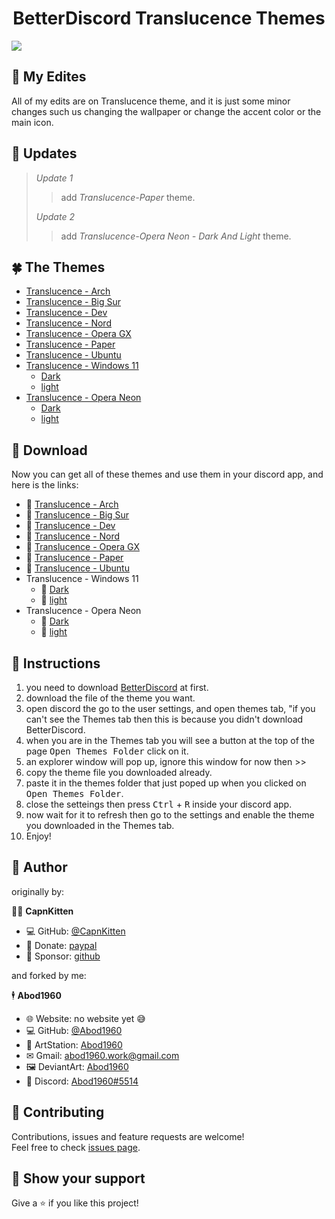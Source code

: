 <h1 align=center> BetterDiscord Translucence Themes</h1> 


![](https://i.imgur.com/CpYGiPD.png)


## 🍃 My Edites

All of my edits are on Translucence theme, and it is just some minor changes such us changing the wallpaper or change the accent color or the main icon.

## 🌾 Updates
> *Update 1*
>> add *Translucence-Paper* theme.
>
> *Update 2*
>> add *Translucence-Opera Neon - Dark And Light* theme.

## 🍀 The Themes
* [Translucence - Arch](https://github.com/Abod1960/BetterDiscord-Translucence-Themes/tree/master/Themes/Translucence-Arch)
* [Translucence - Big Sur](https://github.com/Abod1960/BetterDiscord-Translucence-Themes/tree/master/Themes/Translucence-Big%20Sur)
* [Translucence - Dev](https://github.com/Abod1960/BetterDiscord-Translucence-Themes/tree/master/Themes/Translucence-Dev)
* [Translucence - Nord](https://github.com/Abod1960/BetterDiscord-Translucence-Themes/tree/master/Themes/Translucence-Nord)
* [Translucence - Opera GX](https://github.com/Abod1960/BetterDiscord-Translucence-Themes/tree/master/Themes/Translucence-Opera%20GX)
* [Translucence - Paper](https://github.com/Abod1960/BetterDiscord-Translucence-Themes/tree/master/Themes/Translucence-Paper)
* [Translucence - Ubuntu](https://github.com/Abod1960/BetterDiscord-Translucence-Themes/tree/master/Themes/Translucence-Ubuntu)
* [Translucence - Windows 11](https://github.com/Abod1960/BetterDiscord-Translucence-Themes/tree/master/Themes/Translucence-Windows%2011)
    * [Dark](https://github.com/Abod1960/BetterDiscord-Translucence-Themes/tree/master/Themes/Translucence-Windows%2011/Dark)
    * [light](https://github.com/Abod1960/BetterDiscord-Translucence-Themes/tree/master/Themes/Translucence-Windows%2011/light)
* [Translucence - Opera Neon](https://github.com/Abod1960/BetterDiscord-Translucence-Themes/tree/master/Themes/Translucence-Opera%20Neon)
    * [Dark](https://github.com/Abod1960/BetterDiscord-Translucence-Themes/tree/master/Themes/Translucence-Opera%20Neon/Dark)
    * [light](https://github.com/Abod1960/BetterDiscord-Translucence-Themes/tree/master/Themes/Translucence-Opera%20Neon/light)

## 🔰 Download
Now you can get all of these themes and use them in your discord app, and here is the links:
* 🔰 [Translucence - Arch](https://github.com/Abod1960/BetterDiscord-Translucence-Themes/releases/download/1.0/Translucence.-.Arch.theme.css)
* 🔰 [Translucence - Big Sur](https://github.com/Abod1960/BetterDiscord-Translucence-Themes/releases/download/1.0/Translucence.-.Big.Sur.theme.css)
* 🔰 [Translucence - Dev](https://github.com/Abod1960/BetterDiscord-Translucence-Themes/releases/download/1.0/Translucence.-.Dev.theme.css)
* 🔰 [Translucence - Nord](https://github.com/Abod1960/BetterDiscord-Translucence-Themes/releases/download/1.0/Translucence.-.Nord.theme.css)
* 🔰 [Translucence - Opera GX](https://github.com/Abod1960/BetterDiscord-Translucence-Themes/releases/download/1.0/Translucence.-.Opera.GX.theme.css)
* 🔰 [Translucence - Paper](https://github.com/Abod1960/BetterDiscord-Translucence-Themes/releases/download/1.0/Translucence.-.Paper.theme.css)
* 🔰 [Translucence - Ubuntu](https://github.com/Abod1960/BetterDiscord-Translucence-Themes/releases/download/1.0/Translucence.-.Ubuntu.theme.css)
* Translucence - Windows 11
    * 🔰 [Dark](https://github.com/Abod1960/BetterDiscord-Translucence-Themes/releases/download/1.0/Translucence.-.Windows.11.-.Dark.theme.css)
    * 🔰 [light](https://github.com/Abod1960/BetterDiscord-Translucence-Themes/releases/download/1.0/Translucence.-.Windows.11.-.light.theme.css)
* Translucence - Opera Neon
    * 🔰 [Dark](https://github.com/Abod1960/BetterDiscord-Translucence-Themes/releases/download/1.0/Translucence.-.Opera.Neon.-.Dark.theme.css)
    * 🔰 [light](https://github.com/Abod1960/BetterDiscord-Translucence-Themes/releases/download/1.0/Translucence.-.Opera.Neon.-.Light.theme.css)

## 🧾 Instructions

1. you need to download [BetterDiscord](https://betterdiscord.app) at first.
2. download the file of the theme you want.
3. open discord the go to the user settings, and open themes tab, "if you can't see the Themes tab then this is because you didn't download BetterDiscord.
4. when you are in the Themes tab you will see a button at the top of the page <kbd> Open Themes Folder</kbd> click on it.
5. an explorer window will pop up, ignore this window for now then >>
6. copy the theme file you downloaded already.
7. paste it in the themes folder that just poped up when you clicked on <kbd> Open Themes Folder</kbd>.
8. close the setteings then press <kbd>Ctrl</kbd> + <kbd>R</kbd> inside your discord app.
9. now wait for it to refresh then go to the settings and enable the theme you downloaded in the Themes tab.
10. Enjoy!


## 👤 Author

originally by:

🧍‍♂️ **CapnKitten**

* 💻 GitHub: [@CapnKitten](https://github.com/CapnKitten)
*  💸 Donate: [paypal](https://paypal.me/capnkitten)
*  🌹 Sponsor: [github](https://github.com/sponsors/CapnKitten) 

and forked by me:

🕴 **Abod1960**

* 🌐 Website: no website yet 😅
* 💻 GitHub: [@Abod1960](https://github.com/Abod1960)
* 🎨 ArtStation: [Abod1960](https://www.artstation.com/abod1960)
*  ✉ Gmail: [abod1960.work@gmail.com](abod1960.work@gmail.com)
*   🖼 DeviantArt: [Abod1960](https://www.deviantart.com/abod1960)
*   💬 Discord: [Abod1960#5514](https://discord.com/users/750369816279253083)<br>

## 🤝 Contributing

Contributions, issues and feature requests are welcome!<br />Feel free to check [issues page](https://github.com/Abod1960/BetterDiscord-Translucence-Themes/issues). 

## 🌟 Show your support

Give a ⭐️ if you like this project!

